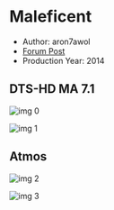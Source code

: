 # Maleficent

* Author: aron7awol
* [Forum Post](https://www.avsforum.com/threads/bass-eq-for-filtered-movies.2995212/post-58525760)
* Production Year: 2014

## DTS-HD MA 7.1

![img 0](https://i.imgur.com/wdkZRjb.jpg)

![img 1](https://i.imgur.com/kfVpdlS.png)

## Atmos

![img 2](https://i.imgur.com/FmLXvum.jpg)

![img 3](https://i.imgur.com/K0EEeD9.png)

